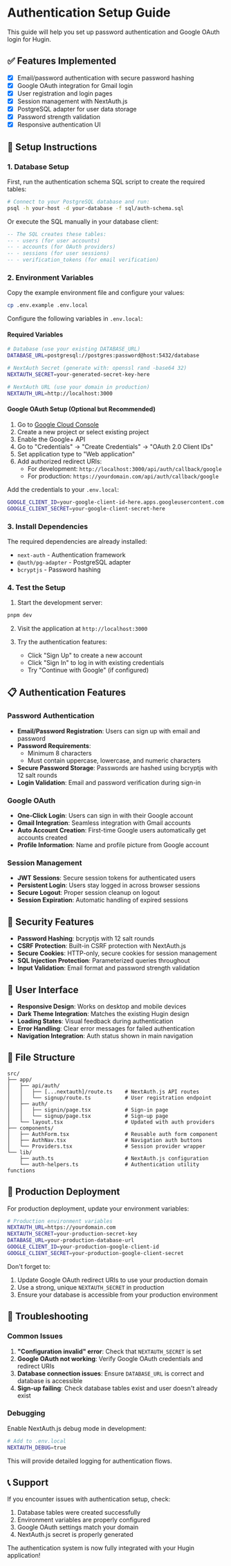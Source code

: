 # Authentication Setup Guide

This guide will help you set up password authentication and Google OAuth login for Hugin.

## ✅ Features Implemented

- [x] Email/password authentication with secure password hashing
- [x] Google OAuth integration for Gmail login
- [x] User registration and login pages
- [x] Session management with NextAuth.js
- [x] PostgreSQL adapter for user data storage
- [x] Password strength validation
- [x] Responsive authentication UI

## 🚀 Setup Instructions

### 1. Database Setup

First, run the authentication schema SQL script to create the required tables:

```bash
# Connect to your PostgreSQL database and run:
psql -h your-host -d your-database -f sql/auth-schema.sql
```

Or execute the SQL manually in your database client:

```sql
-- The SQL creates these tables:
-- - users (for user accounts)
-- - accounts (for OAuth providers)
-- - sessions (for user sessions)
-- - verification_tokens (for email verification)
```

### 2. Environment Variables

Copy the example environment file and configure your values:

```bash
cp .env.example .env.local
```

Configure the following variables in `.env.local`:

#### Required Variables

```bash
# Database (use your existing DATABASE_URL)
DATABASE_URL=postgresql://postgres:password@host:5432/database

# NextAuth Secret (generate with: openssl rand -base64 32)
NEXTAUTH_SECRET=your-generated-secret-key-here

# NextAuth URL (use your domain in production)
NEXTAUTH_URL=http://localhost:3000
```

#### Google OAuth Setup (Optional but Recommended)

1. Go to [Google Cloud Console](https://console.cloud.google.com/)
2. Create a new project or select existing project
3. Enable the Google+ API
4. Go to "Credentials" → "Create Credentials" → "OAuth 2.0 Client IDs"
5. Set application type to "Web application"
6. Add authorized redirect URIs:
   - For development: `http://localhost:3000/api/auth/callback/google`
   - For production: `https://yourdomain.com/api/auth/callback/google`

Add the credentials to your `.env.local`:

```bash
GOOGLE_CLIENT_ID=your-google-client-id-here.apps.googleusercontent.com
GOOGLE_CLIENT_SECRET=your-google-client-secret-here
```

### 3. Install Dependencies

The required dependencies are already installed:

- `next-auth` - Authentication framework
- `@auth/pg-adapter` - PostgreSQL adapter
- `bcryptjs` - Password hashing

### 4. Test the Setup

1. Start the development server:
```bash
pnpm dev
```

2. Visit the application at `http://localhost:3000`

3. Try the authentication features:
   - Click "Sign Up" to create a new account
   - Click "Sign In" to log in with existing credentials
   - Try "Continue with Google" (if configured)

## 📋 Authentication Features

### Password Authentication

- **Email/Password Registration**: Users can sign up with email and password
- **Password Requirements**: 
  - Minimum 8 characters
  - Must contain uppercase, lowercase, and numeric characters
- **Secure Password Storage**: Passwords are hashed using bcryptjs with 12 salt rounds
- **Login Validation**: Email and password verification during sign-in

### Google OAuth

- **One-Click Login**: Users can sign in with their Google account
- **Gmail Integration**: Seamless integration with Gmail accounts
- **Auto Account Creation**: First-time Google users automatically get accounts created
- **Profile Information**: Name and profile picture from Google account

### Session Management

- **JWT Sessions**: Secure session tokens for authenticated users
- **Persistent Login**: Users stay logged in across browser sessions
- **Secure Logout**: Proper session cleanup on logout
- **Session Expiration**: Automatic handling of expired sessions

## 🔐 Security Features

- **Password Hashing**: bcryptjs with 12 salt rounds
- **CSRF Protection**: Built-in CSRF protection with NextAuth.js
- **Secure Cookies**: HTTP-only, secure cookies for session management
- **SQL Injection Protection**: Parameterized queries throughout
- **Input Validation**: Email format and password strength validation

## 🎨 User Interface

- **Responsive Design**: Works on desktop and mobile devices
- **Dark Theme Integration**: Matches the existing Hugin design
- **Loading States**: Visual feedback during authentication
- **Error Handling**: Clear error messages for failed authentication
- **Navigation Integration**: Auth status shown in main navigation

## 📁 File Structure

```
src/
├── app/
│   ├── api/auth/
│   │   ├── [...nextauth]/route.ts    # NextAuth.js API routes
│   │   └── signup/route.ts           # User registration endpoint
│   ├── auth/
│   │   ├── signin/page.tsx           # Sign-in page
│   │   └── signup/page.tsx           # Sign-up page
│   └── layout.tsx                    # Updated with auth providers
├── components/
│   ├── AuthForm.tsx                  # Reusable auth form component
│   ├── AuthNav.tsx                   # Navigation auth buttons
│   └── Providers.tsx                 # Session provider wrapper
└── lib/
    ├── auth.ts                       # NextAuth.js configuration
    └── auth-helpers.ts               # Authentication utility functions
```

## 🚀 Production Deployment

For production deployment, update your environment variables:

```bash
# Production environment variables
NEXTAUTH_URL=https://yourdomain.com
NEXTAUTH_SECRET=your-production-secret-key
DATABASE_URL=your-production-database-url
GOOGLE_CLIENT_ID=your-production-google-client-id
GOOGLE_CLIENT_SECRET=your-production-google-client-secret
```

Don't forget to:
1. Update Google OAuth redirect URIs to use your production domain
2. Use a strong, unique `NEXTAUTH_SECRET` in production
3. Ensure your database is accessible from your production environment

## 🐛 Troubleshooting

### Common Issues

1. **"Configuration invalid" error**: Check that `NEXTAUTH_SECRET` is set
2. **Google OAuth not working**: Verify Google OAuth credentials and redirect URIs
3. **Database connection issues**: Ensure `DATABASE_URL` is correct and database is accessible
4. **Sign-up failing**: Check database tables exist and user doesn't already exist

### Debugging

Enable NextAuth.js debug mode in development:

```bash
# Add to .env.local
NEXTAUTH_DEBUG=true
```

This will provide detailed logging for authentication flows.

## 📞 Support

If you encounter issues with authentication setup, check:

1. Database tables were created successfully
2. Environment variables are properly configured
3. Google OAuth settings match your domain
4. NextAuth.js secret is properly generated

The authentication system is now fully integrated with your Hugin application!
